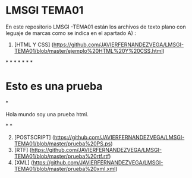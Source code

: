 # LMSGI TEMA01

En este repositorio LMSGI -TEMA01 están los archivos de texto plano con leguaje de marcas como se indica en el apartado A) :

1. [HTML Y CSS] (https://github.com/JAVIERFERNANDEZVEGA/LMSGI-TEMA01/blob/master/ejemplo%20HTML%20Y%20CSS.html)
<!DOCTYPE html>
*<html>
*<head>
*<title>Pruebas html</title>
*<style>
*p {
*    text-align: center;
*    color: red;
*}
*</style>
*</head>
*<body>
*<h1>Esto es una prueba</h1>
*<p>Hola mundo soy una prueba html.</p>
*</body>
*</html>



2. [POSTSCRIPT] (https://github.com/JAVIERFERNANDEZVEGA/LMSGI-TEMA01/blob/master/prueba%20PS.ps)
3. [RTF] (https://github.com/JAVIERFERNANDEZVEGA/LMSGI-TEMA01/blob/master/prueba%20rtf.rtf)
4. [XML] (https://github.com/JAVIERFERNANDEZVEGA/LMSGI-TEMA01/blob/master/prueba%20xml.xml)
